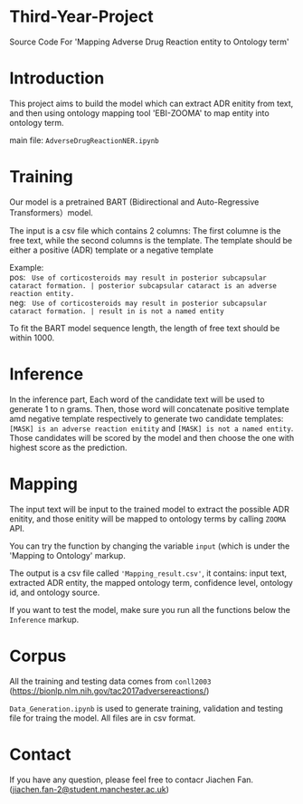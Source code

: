 # Third-Year-Project

Source Code For 'Mapping Adverse Drug Reaction entity to Ontology term'

# Introduction
This project aims to build the model which can extract ADR enitity from text, and then using ontology mapping tool 'EBI-ZOOMA' to map entity into ontology term.

main file: ```AdverseDrugReactionNER.ipynb```

# Training
Our model is a pretrained BART (Bidirectional and Auto-Regressive Transformers）model.

The input is a csv file which contains 2 columns: The first columne is the free text, while the second columns is the template. The template should be either a positive (ADR) template or a negative template 

Example:  
pos: ``` Use of corticosteroids may result in posterior subcapsular cataract formation. | posterior subcapsular cataract is an adverse reaction entity.```  
neg: ``` Use of corticosteroids may result in posterior subcapsular cataract formation. | result in is not a named entity``` 

To fit the BART model sequence length, the length of free text should be within 1000. 

# Inference

In the inference part, Each word of the candidate text will be used to generate 1 to n grams. Then, those word will concatenate positive template amd negative template respectively to generate two candidate templates: ```[MASK] is an adverse reaction enitity``` and ```[MASK] is not a named entity```. Those candidates will be scored by the model and then choose the one with highest score as the prediction.

# Mapping
The input text will be input to the trained model to extract the possible ADR enitity, and those enitity will be mapped to ontology terms by calling ```ZOOMA``` API.

You can try the function by changing the variable ```input``` (which is under the 'Mapping to Ontology' markup.

The output is a csv file called ```'Mapping_result.csv'```, it contains: input text, extracted ADR entity, the mapped ontology term, confidence level, ontology id, and ontology source.

If you want to test the model, make sure you run all the functions below the ```Inference``` markup.

# Corpus

All the training and testing data comes from ```conll2003``` (https://bionlp.nlm.nih.gov/tac2017adversereactions/)

```Data_Generation.ipynb``` is used to generate training, validation and testing file for traing the model. All files are in csv format.

# Contact

If you have any question, please feel free to contacr Jiachen Fan.
(<jiachen.fan-2@student.manchester.ac.uk>)

